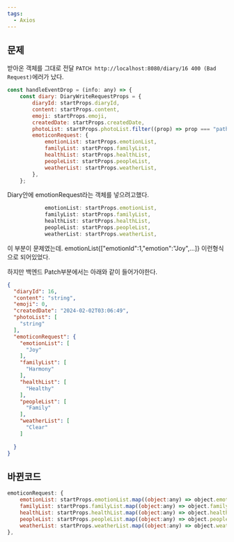 ```yaml
---
tags:
  - Axios
---
```


## 문제
받아온 객체를 그대로 전달
`PATCH http://localhost:8080/diary/16 400 (Bad Request)`에러가 났다.
```javascript
const handleEventDrop = (info: any) => {  
    const diary: DiaryWriteRequestProps = {  
        diaryId: startProps.diaryId,  
        content: startProps.content,  
        emoji: startProps.emoji,  
        createdDate: startProps.createdDate,  
        photoList: startProps.photoList.filter((prop) => prop === "path"),  
        emoticonRequest: {  
            emotionList: startProps.emotionList,  
            familyList: startProps.familyList,  
            healthList: startProps.healthList,  
            peopleList: startProps.peopleList,  
            weatherList: startProps.weatherList,  
        },  
    };
```

Diary안에 emotionRequest라는 객체를 넣으려고했다.
```javascript
            emotionList: startProps.emotionList,  
            familyList: startProps.familyList,  
            healthList: startProps.healthList,  
            peopleList: startProps.peopleList,  
            weatherList: startProps.weatherList,  
```
이 부분이 문제였는데. emotionList{["emotionId":1,"emotion":"Joy",...]}
이런형식으로 되어있었다.

하지만 백엔드 Patch부분에서는 아래와 같이 들어가야한다.
```json
{
  "diaryId": 16,
  "content": "string",
  "emoji": 0,
  "createdDate": "2024-02-02T03:06:49",
  "photoList": [
    "string"
  ],
  "emoticonRequest": {
    "emotionList": [
      "Joy"
    ],
    "familyList": [
      "Harmony"
    ],
    "healthList": [
      "Healthy"
    ],
    "peopleList": [
      "Family"
    ],
    "weatherList": [
      "Clear"
    ]
    
  }
}
```

## 바뀐코드
```JAVASCRIPT
emoticonRequest: {  
    emotionList: startProps.emotionList.map((object:any) => object.emotion),  
    familyList: startProps.familyList.map((object:any) => object.family),  
    healthList: startProps.healthList.map((object:any) => object.health),  
    peopleList: startProps.peopleList.map((object:any) => object.people),  
    weatherList: startProps.weatherList.map((object:any) => object.weather),  
},
```